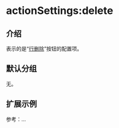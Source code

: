 # actionSettings:delete

## 介绍

表示的是“[行删除](https://docs-cn.nocobase.com/handbook/ui/actions/types/delete)”按钮的配置项。

## 默认分组

无。

## 扩展示例

参考：...
